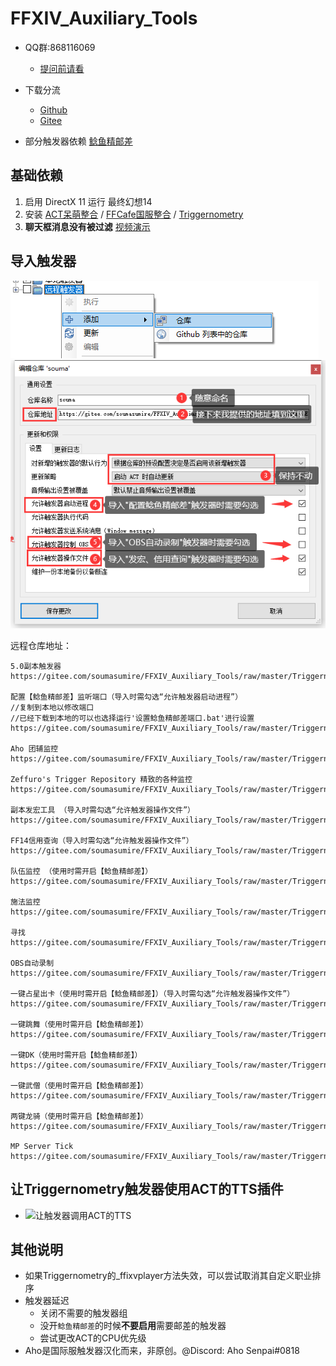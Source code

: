 # FFXIV_Auxiliary_Tools

* QQ群:868116069
  * [提问前请看](http://www.360doc.com/content/19/1223/08/30422483_881502108.shtml)
  
* 下载分流
  * [Github](https://github.com/553469159/FFXIV_Auxiliary_Tools)
  * [Gitee](https://gitee.com/soumasumire/FFXIV_Auxiliary_Tools)

* 部分触发器依赖 [鲶鱼精邮差](https://nga.178.com/read.php?tid=19724323)

## 基础依赖

  1. 启用 DirectX 11 运行 最终幻想14
  1. 安装 [ACT呆萌整合](https://nga.178.com/read.php?tid=19019884) / [FFCafe国服整合](https://ffcafe.org/act/) / [Triggernometry](https://github.com/paissaheavyindustries/Triggernometry)
  1. **聊天框消息没有被过滤** [视频演示](https://www.bilibili.com/video/av83704576/)

## 导入触发器

![远程触发器](screenshots/远程触发器.png)
![远程触发器导入](screenshots/远程触发器导入.png)

远程仓库地址：

```仓库地址:
5.0副本触发器
https://gitee.com/soumasumire/FFXIV_Auxiliary_Tools/raw/master/Triggernometry%E8%A7%A6%E5%8F%91%E5%99%A8/%E5%89%AF%E6%9C%AC%E8%A7%A6%E5%8F%91%E5%99%A8/5.0%E8%A7%A6%E5%8F%91%E5%99%A8.xml

配置【鲶鱼精邮差】监听端口（导入时需勾选“允许触发器启动进程”）
//复制到本地以修改端口
//已经下载到本地的可以也选择运行'设置鲶鱼精邮差端口.bat'进行设置
https://gitee.com/soumasumire/FFXIV_Auxiliary_Tools/raw/master/Triggernometry%E8%A7%A6%E5%8F%91%E5%99%A8/%E9%85%8D%E7%BD%AE%E9%B2%B6%E9%B1%BC%E7%B2%BE%E9%82%AE%E5%B7%AE%E7%AB%AF%E5%8F%A3.xml

Aho 团辅监控
https://gitee.com/soumasumire/FFXIV_Auxiliary_Tools/raw/master/Triggernometry%E8%A7%A6%E5%8F%91%E5%99%A8/Aho%E5%9B%A2%E8%BE%85%E7%9B%91%E6%8E%A7/Aho's%20Raid%20Buffs.xml

Zeffuro's Trigger Repository 精致的各种监控
https://gitee.com/soumasumire/FFXIV_Auxiliary_Tools/raw/master/Triggernometry%E8%A7%A6%E5%8F%91%E5%99%A8/Zeffuro's%20Trigger%20Repository%20%E5%9B%BD%E6%9C%8D%E7%8E%AF%E5%A2%83%E9%80%82%E9%85%8D.xml

副本发宏工具 （导入时需勾选“允许触发器操作文件”）
https://gitee.com/soumasumire/FFXIV_Auxiliary_Tools/raw/master/Triggernometry%E8%A7%A6%E5%8F%91%E5%99%A8/%E5%89%AF%E6%9C%AC%E5%8F%91%E5%AE%8F%EF%BC%88%E5%8F%91%E6%94%BB%E7%95%A5%EF%BC%89%E5%B7%A5%E5%85%B7/%E5%8F%91%E9%80%81%E5%89%AF%E6%9C%AC%E5%AE%8F.xml

FF14信用查询（导入时需勾选“允许触发器操作文件”）
https://gitee.com/soumasumire/FFXIV_Auxiliary_Tools/raw/master/Triggernometry%E8%A7%A6%E5%8F%91%E5%99%A8/%E4%BF%A1%E7%94%A8%E6%9F%A5%E8%AF%A2/FF14%E4%BF%A1%E7%94%A8%E6%9F%A5%E8%AF%A2.xml

队伍监控 （使用时需开启【鲶鱼精邮差】）
https://gitee.com/soumasumire/FFXIV_Auxiliary_Tools/raw/master/Triggernometry%E8%A7%A6%E5%8F%91%E5%99%A8/%E9%98%9F%E4%BC%8D%E7%9B%91%E6%8E%A7.xml

施法监控
https://gitee.com/soumasumire/FFXIV_Auxiliary_Tools/raw/master/Triggernometry%E8%A7%A6%E5%8F%91%E5%99%A8/%E6%96%BD%E6%B3%95%E7%9B%91%E6%8E%A7.xml

寻找
https://gitee.com/soumasumire/FFXIV_Auxiliary_Tools/raw/master/Triggernometry%E8%A7%A6%E5%8F%91%E5%99%A8/%E5%AF%BB%E6%89%BE.xml

OBS自动录制
https://gitee.com/soumasumire/FFXIV_Auxiliary_Tools/raw/master/Triggernometry%E8%A7%A6%E5%8F%91%E5%99%A8/OBS%E8%87%AA%E5%8A%A8%E5%BD%95%E5%88%B6.xml

一键占星出卡（使用时需开启【鲶鱼精邮差】）（导入时需勾选“允许触发器操作文件”）
https://gitee.com/soumasumire/FFXIV_Auxiliary_Tools/raw/master/Triggernometry%E8%A7%A6%E5%8F%91%E5%99%A8/%E4%B8%80%E9%94%AE%E7%B3%BB%E5%88%97/%E5%8D%A0%E6%98%9F%E4%B8%80%E9%94%AE%E5%8F%91%E5%8D%A1/AstAutoCard.xml

一键跳舞（使用时需开启【鲶鱼精邮差】）
https://gitee.com/soumasumire/FFXIV_Auxiliary_Tools/raw/master/Triggernometry%E8%A7%A6%E5%8F%91%E5%99%A8/%E4%B8%80%E9%94%AE%E7%B3%BB%E5%88%97/%E8%88%9E%E8%80%85%E4%B8%80%E9%94%AE%E8%B7%B3%E8%88%9E.xml

一键DK（使用时需开启【鲶鱼精邮差】）
https://gitee.com/soumasumire/FFXIV_Auxiliary_Tools/raw/master/Triggernometry%E8%A7%A6%E5%8F%91%E5%99%A8/%E4%B8%80%E9%94%AE%E7%B3%BB%E5%88%97/%E6%9A%97%E9%AA%91GCD%E4%B8%80%E9%94%AE%E5%BE%AA%E7%8E%AF.xml

一键武僧（使用时需开启【鲶鱼精邮差】）
https://gitee.com/soumasumire/FFXIV_Auxiliary_Tools/raw/master/Triggernometry%E8%A7%A6%E5%8F%91%E5%99%A8/%E4%B8%80%E9%94%AE%E7%B3%BB%E5%88%97/%E6%AD%A6%E5%83%A7GCD%E4%B8%80%E9%94%AE%E5%BE%AA%E7%8E%AF.xml

两键龙骑（使用时需开启【鲶鱼精邮差】）
https://gitee.com/soumasumire/FFXIV_Auxiliary_Tools/raw/master/Triggernometry%E8%A7%A6%E5%8F%91%E5%99%A8/%E4%B8%80%E9%94%AE%E7%B3%BB%E5%88%97/%E9%BE%99%E9%AA%91GCD%E4%B8%A4%E9%94%AE%E5%BE%AA%E7%8E%AF.xml

MP Server Tick
https://gitee.com/soumasumire/FFXIV_Auxiliary_Tools/raw/master/Triggernometry%E8%A7%A6%E5%8F%91%E5%99%A8/%E8%B7%B3%E8%93%9D%E3%80%81%E6%97%A0%E6%88%91%E3%80%81Dot%E5%88%A4%E5%AE%9A/%E5%9B%9E%E8%93%9D.xml

```

## 让Triggernometry触发器使用ACT的TTS插件

* ![让触发器调用ACT的TTS](screenshots/让触发器调用ACT的TTS.gif)

## 其他说明

* 如果Triggernometry的_ffixvplayer方法失效，可以尝试取消其自定义职业排序
* 触发器延迟
  * 关闭不需要的触发器组
  * 没开`鲶鱼精邮差`的时候**不要启用**需要邮差的触发器
  * 尝试更改ACT的CPU优先级
* Aho是国际服触发器汉化而来，非原创。@Discord: Aho Senpai#0818
